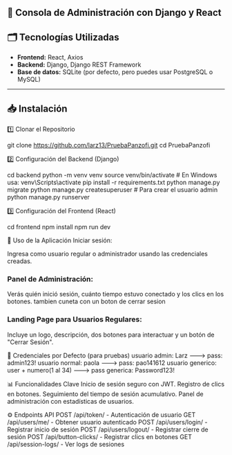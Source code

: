 ## 🚀 Consola de Administración con Django y React

## 🗂️ Tecnologías Utilizadas
- **Frontend:** React, Axios
- **Backend:** Django, Django REST Framework
- **Base de datos:** SQLite (por defecto, pero puedes usar PostgreSQL o MySQL)

---

## 📥 Instalación

1️⃣ Clonar el Repositorio

git clone https://github.com/larz13/PruebaPanzofi.git
cd  PruebaPanzofi

2️⃣ Configuración del Backend (Django)

cd backend
python -m venv venv
source venv/bin/activate  # En Windows usa: venv\Scripts\activate
pip install -r requirements.txt
python manage.py migrate
python manage.py createsuperuser  # Para crear el usuario admin
python manage.py runserver

3️⃣ Configuración del Frontend (React)

cd frontend
npm install
npm run dev

🚀 Uso de la Aplicación
Iniciar sesión:

Ingresa como usuario regular o administrador usando las credenciales creadas.

### Panel de Administración:
Verás quién inició sesión, cuánto tiempo estuvo conectado y los clics en los botones.
tambien cuneta con un boton de cerrar sesion

### Landing Page para Usuarios Regulares:
Incluye un logo, descripción, dos botones para interactuar y un botón de "Cerrar Sesión".

🔐 Credenciales por Defecto (para pruebas)
usuario admin: Larz ---> pass: admin123!
usuario normal: paola  ---> pass: pao141612
usuario generico: user + numero(1 al 34) ---> pass generica: Password123!

📊 Funcionalidades Clave
Inicio de sesión seguro con JWT.
Registro de clics en botones.
Seguimiento del tiempo de sesión acumulativo.
Panel de administración con estadísticas de usuarios.

⚙️ Endpoints API
POST /api/token/ - Autenticación de usuario
GET /api/users/me/ - Obtener usuario autenticado
POST /api/users/login/ - Registrar inicio de sesión
POST /api/users/logout/ - Registrar cierre de sesión
POST /api/button-clicks/ - Registrar clics en botones
GET /api/session-logs/ - Ver logs de sesiones

